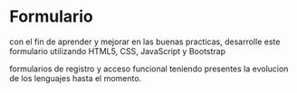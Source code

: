 # Formulario

con el fin de aprender y mejorar en las buenas practicas, desarrolle este formulario utilizando HTML5, CSS, JavaScript y Bootstrap

formularios de registro y acceso funcional teniendo presentes la evolucion de los lenguajes hasta el momento. 

